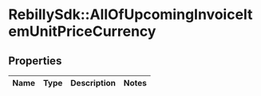 # RebillySdk::AllOfUpcomingInvoiceItemUnitPriceCurrency

## Properties
Name | Type | Description | Notes
------------ | ------------- | ------------- | -------------

